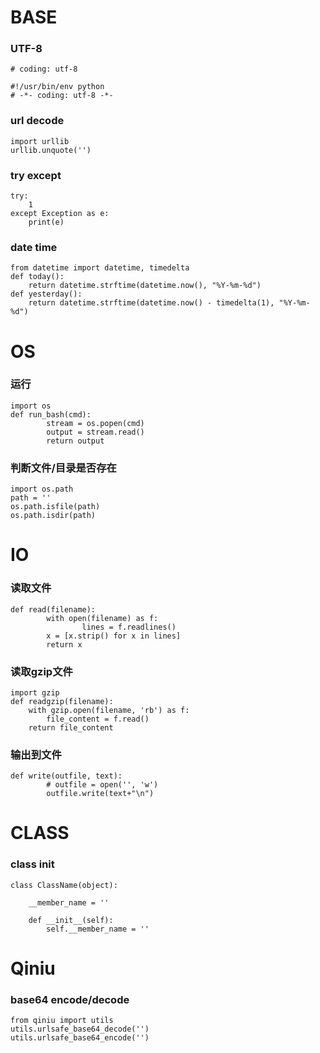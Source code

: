 
# BASE

### UTF-8
```
# coding: utf-8
```
```
#!/usr/bin/env python
# -*- coding: utf-8 -*-
```

### url decode
```
import urllib
urllib.unquote('')
```

### try except
```
try:
	1
except Exception as e:
	print(e)
```

### date time
```
from datetime import datetime, timedelta
def today():
	return datetime.strftime(datetime.now(), "%Y-%m-%d")
def yesterday():
	return datetime.strftime(datetime.now() - timedelta(1), "%Y-%m-%d")
```

# OS

### 运行
```
import os
def run_bash(cmd):
        stream = os.popen(cmd)
        output = stream.read()
        return output
```

### 判断文件/目录是否存在
```
import os.path
path = ''
os.path.isfile(path)
os.path.isdir(path)
```

# IO

### 读取文件
```
def read(filename):
        with open(filename) as f:
                lines = f.readlines()
        x = [x.strip() for x in lines]
        return x
```

### 读取gzip文件
```
import gzip
def readgzip(filename):
	with gzip.open(filename, 'rb') as f:
		file_content = f.read()
	return file_content
```

### 输出到文件
```
def write(outfile, text):
        # outfile = open('', 'w')
        outfile.write(text+"\n")
```

# CLASS

### class init
```
class ClassName(object):

	__member_name = ''

	def __init__(self):
		self.__member_name = ''
```

# Qiniu

### base64 encode/decode

```
from qiniu import utils
utils.urlsafe_base64_decode('')
utils.urlsafe_base64_encode('')
```
